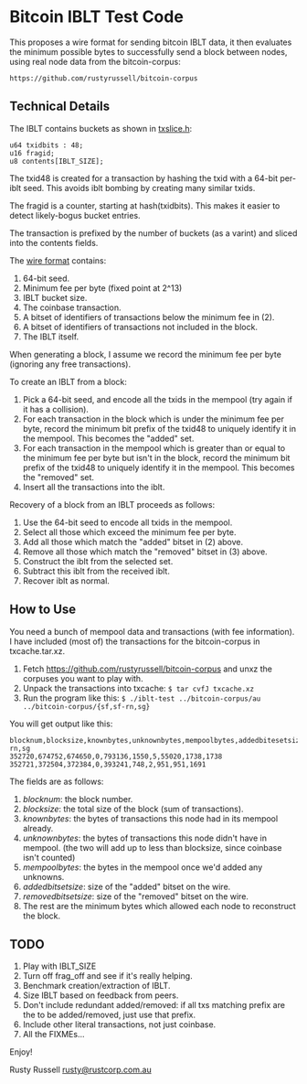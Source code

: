 Bitcoin IBLT Test Code
======================

This proposes a wire format for sending bitcoin IBLT data, it then
evaluates the minimum possible bytes to successfully send a block
between nodes, using real node data from the bitcoin-corpus:

	https://github.com/rustyrussell/bitcoin-corpus

Technical Details
-----------------
The IBLT contains buckets as shown in [txslice.h](txslice.h):

	u64 txidbits : 48;
	u16 fragid;
	u8 contents[IBLT_SIZE];

The txid48 is created for a transaction by hashing the txid with a
64-bit per-iblt seed.  This avoids iblt bombing by creating many
similar txids.

The fragid is a counter, starting at hash(txidbits).  This makes
it easier to detect likely-bogus bucket entries.

The transaction is prefixed by the number of buckets (as a varint) and
sliced into the contents fields.

The [wire format](wire_encode.cpp) contains:

1. 64-bit seed.
2. Minimum fee per byte (fixed point at 2^13)
3. IBLT bucket size.
4. The coinbase transaction.
5. A bitset of identifiers of transactions below the minimum fee in (2).
6. A bitset of identifiers of transactions not included in the block.
7. The IBLT itself.

When generating a block, I assume we record the minimum fee per byte
(ignoring any free transactions).

To create an IBLT from a block:

1. Pick a 64-bit seed, and encode all the txids in the mempool (try
   again if it has a collision).
2. For each transaction in the block which is under the minimum fee
   per byte, record the minimum bit prefix of the txid48 to uniquely
   identify it in the mempool.  This becomes the "added" set.
3. For each transaction in the mempool which is greater than or equal
   to the minimum fee per byte but isn't in the block, record the
   minimum bit prefix of the txid48 to uniquely identify it in the
   mempool.  This becomes the "removed" set.
4. Insert all the transactions into the iblt.

Recovery of a block from an IBLT proceeds as follows:

1. Use the 64-bit seed to encode all txids in the mempool.
2. Select all those which exceed the minimum fee per byte.
3. Add all those which match the "added" bitset in (2) above.
4. Remove all those which match the "removed" bitset in (3) above.
5. Construct the iblt from the selected set.
6. Subtract this iblt from the received iblt.
7. Recover iblt as normal.


How to Use
----------
You need a bunch of mempool data and transactions (with fee
information).  I have included (most of) the transactions for the
bitcoin-corpus in txcache.tar.xz.

1. Fetch https://github.com/rustyrussell/bitcoin-corpus and unxz the corpuses
   you want to play with.
2. Unpack the transactions into txcache:
   `$ tar cvfJ txcache.xz`
3. Run the program like this:
   `$ ./iblt-test ../bitcoin-corpus/au ../bitcoin-corpus/{sf,sf-rn,sg}`

You will get output like this:

    blocknum,blocksize,knownbytes,unknownbytes,mempoolbytes,addedbitesetsize,removedbitsetsize,sf,sf-rn,sg
    352720,674752,674650,0,793136,1550,5,55020,1738,1738
    352721,372504,372384,0,393241,748,2,951,951,1691

The fields are as follows:

1. *blocknum*: the block number.
2. *blocksize*: the total size of the block (sum of transactions).
3. *knownbytes*: the bytes of transactions this node had in its mempool already.
4. *unknownbytes*: the bytes of transactions this node didn't have in mempool.
   (the two will add up to less than blocksize, since coinbase isn't counted)
5. *mempoolbytes*: the bytes in the mempool once we'd added any unknowns.
6. *addedbitsetsize*: size of the "added" bitset on the wire.
7. *removedbitsetsize*: size of the "removed" bitset on the wire.
8. The rest are the minimum bytes which allowed each node to
   reconstruct the block.

TODO
----

1. Play with IBLT_SIZE
2. Turn off frag_off and see if it's really helping.
3. Benchmark creation/extraction of IBLT.
4. Size IBLT based on feedback from peers.
5. Don't include redundant added/removed: if all txs matching prefix are
   the to be added/removed, just use that prefix.
6. Include other literal transactions, not just coinbase.
7. All the FIXMEs...

Enjoy!

Rusty Russell <rusty@rustcorp.com.au>
